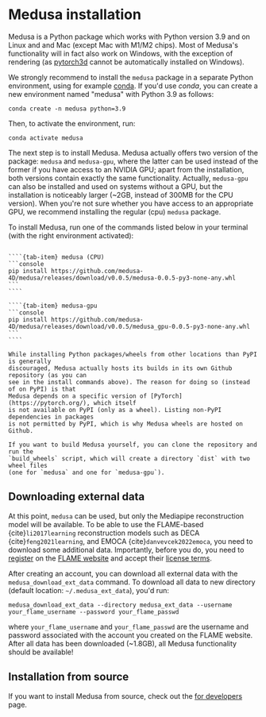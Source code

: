 # Medusa installation

Medusa is a Python package which works with Python version 3.9 and on Linux and and Mac (except Mac with M1/M2 chips). Most of Medusa's functionality will in fact also work on Windows, with the exception of rendering (as [pytorch3d](https://pytorch3d.org/) cannot be automatically installed on Windows).

We strongly recommend to install the `medusa` package in a separate Python environment, using for example [conda](https://anaconda.org/anaconda/conda). If you'd use *conda*, you can create a new environment named "medusa" with Python 3.9 as follows:

```console
conda create -n medusa python=3.9
```

Then, to activate the environment, run:

```console
conda activate medusa
```

The next step is to install Medusa. Medusa actually offers two version of the package:
`medusa` and `medusa-gpu`, where the latter can be used instead of the former if you
have access to an NVIDIA GPU; apart from the installation, both versions contain exactly
the same functionality. Actually, `medusa-gpu` can also be installed and used on systems
without a GPU, but the installation is noticeably larger (~2GB, instead of 300MB for the
CPU version). When you're not sure whether you have access to an appropriate GPU, we
recommend installing the regular (cpu) `medusa` package.

To install Medusa, run one of the commands listed below in your terminal (with the right
environment activated):

`````{tab-set}

````{tab-item} medusa (CPU)
```console
pip install https://github.com/medusa-4D/medusa/releases/download/v0.0.5/medusa-0.0.5-py3-none-any.whl
```
````

````{tab-item} medusa-gpu
```console
pip install https://github.com/medusa-4D/medusa/releases/download/v0.0.5/medusa_gpu-0.0.5-py3-none-any.whl
```
````

`````

```{note}
While installing Python packages/wheels from other locations than PyPI is generally
discouraged, Medusa actually hosts its builds in its own Github repository (as you can
see in the install commands above). The reason for doing so (instead of on PyPI) is that
Medusa depends on a specific version of [PyTorch](https://pytorch.org/), which itself
is not available on PyPI (only as a wheel). Listing non-PyPI dependencies in packages
is not permitted by PyPI, which is why Medusa wheels are hosted on Github.

If you want to build Medusa yourself, you can clone the repository and run the
`build_wheels` script, which will create a directory `dist` with two wheel files
(one for `medusa` and one for `medusa-gpu`).
```

## Downloading external data

At this point, `medusa` can be used, but only the Mediapipe reconstruction model will be
available. To be able to use the FLAME-based {cite}`li2017learning` reconstruction models such as
DECA {cite}`feng2021learning`, and EMOCA {cite}`danvevcek2022emoca`,
you need to download some additional data. Importantly, before you do, you need to
[register](https://flame.is.tue.mpg.de/register.php) on the [FLAME website](https://flame.is.tue.mpg.de/index.html)
and accept their [license terms](https://flame.is.tue.mpg.de/modellicense.html).

After creating an account, you can download all external data with the
`medusa_download_ext_data` command. To download all data to new directory
(default location: `~/.medusa_ext_data`), you'd run:

```console
medusa_download_ext_data --directory medusa_ext_data --username your_flame_username --password your_flame_passwd
```

where `your_flame_username` and `your_flame_passwd` are the username and password associated
with the account you created on the FLAME website. After all data has been downloaded
(~1.8GB), all Medusa functionality should be available!

## Installation from source

If you want to install Medusa from source, check out the [for developers](../misc/for_developers) page.
